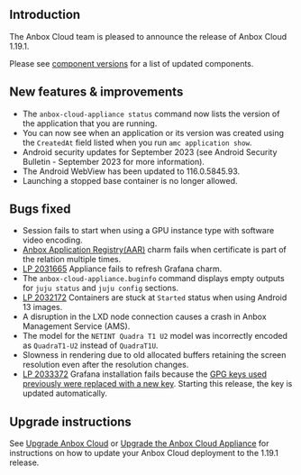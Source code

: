 ## Introduction

The Anbox Cloud team is pleased to announce the release of Anbox Cloud 1.19.1.

Please see [component versions](https://anbox-cloud.io/docs/ref/component-versions) for a list of updated components.

## New features & improvements

* The `anbox-cloud-appliance status` command now lists the version of the application that you are running.
* You can now see when an application or its version was created using the `CreatedAt` field listed when you run `amc application show`.
* Android security updates for September 2023 (see Android Security Bulletin - September 2023 for more information).
* The Android WebView has been updated to 116.0.5845.93.
* Launching a stopped base container is no longer allowed.<!--AC-1870-->

## Bugs fixed
* Session fails to start when using a GPU instance type with software video encoding. <!--AC-1845-->
* [Anbox Application Registry(AAR)](https://anbox-cloud.io/docs/exp/aar) charm fails when certificate is part of the relation multiple times. <!--AC-1847-->
* [LP 2031665](https://bugs.launchpad.net/juju/+bug/2031665)  Appliance fails to refresh Grafana charm. <!--AC-1857-->
* The `anbox-cloud-appliance.buginfo` command displays empty outputs for `juju status` and `juju config` sections.<!--AC-1866-->
* [LP 2032172](https://bugs.launchpad.net/anbox-cloud/+bug/2032172) Containers are stuck at `Started` status when using Android 13 images.<!--AC-1867-->
* A disruption in the LXD node connection causes a crash in Anbox Management Service (AMS). <!--AC-1873-->
* The model for the `NETINT Quadra T1 U2` model was incorrectly encoded as `QuadraT1-U2` instead of `QuadraT1U`.<!--AC-1876-->
* Slowness in rendering due to old allocated buffers retaining the screen resolution even after the resolution changes. <!--AC-1840--> 
* [LP 2033372](https://bugs.launchpad.net/anbox-cloud/+bug/2033372) Grafana installation fails because the [GPG keys used previously were replaced with a new key](https://grafana.com/blog/2023/08/24/grafana-security-update-gpg-signing-key-rotation/). Starting this release, the key is updated automatically. <!--AC-1911-->

## Upgrade instructions

See [Upgrade Anbox Cloud](https://anbox-cloud.io/docs/howto/update/upgrade-anbox) or [Upgrade the Anbox Cloud Appliance](https://anbox-cloud.io/docs/howto/update/upgrade-appliance) for instructions on how to update your Anbox Cloud deployment to the 1.19.1 release.

